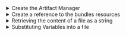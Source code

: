 <details><summary>Create the Artifact Manager</summary>

The following snippet shows the minimum code that is required to request the Artifact Manager in a test:

```
@ArtifactManager
public IArtifactManager artifacts;
```

The code creates an interface to the Artifact Manager. The Artifact Manager allows the test to stream resources from the same bundle as the test and can also be used to substitute parameters into a skeleton file.
</details>

<details><summary>Create a reference to the bundles resources</summary>

```
IBundleResources resources = artifacts.getBundleResources(this.getClass());
```

The IBundleResources object now references the list of resources that are held within the test bundle under /src/main/resources/  These resources can now be accessed directly by the test code.
</details>

<details><summary>Retrieving the content of a file as a string</summary> 

The simplest thing that a test might want to do is retrieve the content of a file as a string.  First, an input stream to the file location is constructed and then a helper method is invoked to stream the content as a string.  However, if you wanted to read from the input stream yourself then that option is available to you.

```
InputStream is = resources.retrieveFile("input/hobbit.txt");
String textContext = resources.streamAsString(is);
```
</details>

<details><summary>Substituting Variables into a file</summary>

As you read a file from the local bundle you might want to substitute values into the file before retrieving it.  This is called within Galasa as retrieving a skeleton file from the bundle.  The first step is to create a HashMap that will contain the name of the variables you want to be substituted in the target file as well as the value that should be used.

```
HashMap<String, Object> parameters = new HashMap<String, Object>();
parameters.put("ACCOUNT_NUMBER", "123456789");
parameters.put("AMOUNT", "50.05");
```

In this case we are adding two items to the HashMap, setting the substitute values for both ACCOUNT_NUMBER and AMOUNT.  This HashMap is then passed to the retrieveSkeletonFile method.

```
InputStream is = resources.retrieveSkeletonFile("input/hobbit.txt", parameters);
String textContext = resources.streamAsString(is);
```

When the file is now retrieved from the local bundle all references to ++ACCOUNT_NUMBER++ and ++AMOUNT++ will be substituted for "123456789" and "50.05" respectively.  Note that these substitutions are for the instance of the test running.  The actual copy of the file in the bundle is unchanged and cannot affect any other instances of the test running at the same time.
</details>
